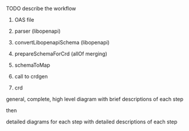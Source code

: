 TODO
describe the workflow

1. OAS file

2. parser (libopenapi)

3. convertLibopenapiSchema (libopenapi)

4. prepareSchemaForCrd (allOf merging)

5. schemaToMap

6. call to crdgen

7. crd


general, complete, high level diagram with brief descriptions of each step

then

detailed diagrams for each step with detailed descriptions of each step
